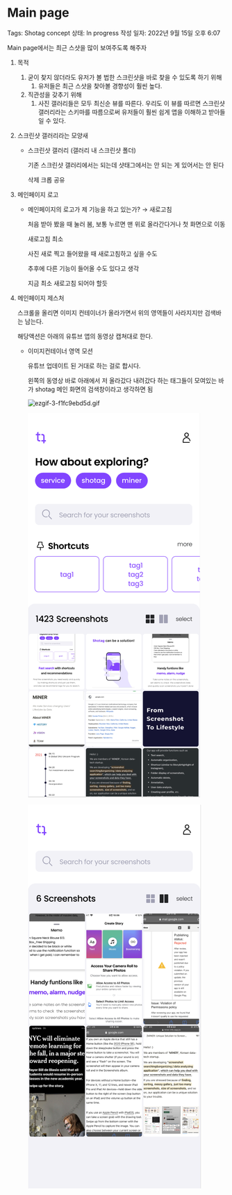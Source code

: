 # Main page

Tags: Shotag concept
상태: In progress
작성 일자: 2022년 9월 15일 오후 6:07

Main page에서는 최근 스샷을 많이 보여주도록 해주자

1. 목적
    1. 굳이 찾지 않더라도 유저가 볼 법한 스크린샷을 바로 찾을 수 있도록 하기 위해
        1. 유저들은 최근 스샷을 찾아볼 경향성이 훨씬 높다.
    2. 직관성을 갖추기 위해
        1. 사진 갤러리들은 모두 최신순 뷰를 따른다. 우리도 이 뷰를 따르면 스크린샷 갤러리라는 스키마를 따름으로써 유저들이 훨씬 쉽게 앱을 이해하고 받아들일 수 있다.
2. 스크린샷 갤러리라는 모양새
    
    
    - 스크린샷 갤러리 (갤러리 내 스크린샷 폴더)
        
        기존 스크린샷 갤러리에서는 되는데 샷태그에서는 안 되는 게 있어서는 안 된다
        
        삭제 크롭 공유  
        
3. 메인페이지 로고
    
    
    - 메인페이지의 로고가 제 기능을 하고 있는가? → 새로고침
        
        처음 받아 봤을 때 눌러 봄, 보통 누르면 맨 위로 올라간다거나 첫 화면으로 이동
        
        새로고침 최소 
        
        사진 새로 찍고 들어왔을 때 새로고침하고 싶을 수도
        
        추후에 다른 기능이 들어올 수도 있다고 생각
        
        지금 최소 새로고침 되어야 할듯
        
4. 메인페이지 제스처
    
    스크롤을 올리면 이미지 컨테이너가 올라가면서 위의 영역들이 사라지지만 검색바는 남는다.
    
    해당액션은 아래의 유튜브 앱의 동영상 캡쳐대로 한다.
    
    - 이미지컨테이너 영역 모션
        
        유튜브 업데이트 된 거대로 하는 걸로 합시다.
        
        왼쪽의 동영상 바로 아래에서 저 올라갔다 내려갔다 하는 태그들이 모여있는 바가 shotag 메인 화면의 검색창이라고 생각하면 됨
        
        ![ezgif-3-f1fc9ebd5d.gif](20221027-S&D%2014010cae04124461a79c26973badc7f7/ezgif-3-f1fc9ebd5d.gif)
        
        ![Screenshot 2022-10-28 at 19.04.44.png](20221027-S&D%2014010cae04124461a79c26973badc7f7/Screenshot_2022-10-28_at_19.04.44.png)
        
        ![Screenshot 2022-10-28 at 19.04.59.png](20221027-S&D%2014010cae04124461a79c26973badc7f7/Screenshot_2022-10-28_at_19.04.59.png)